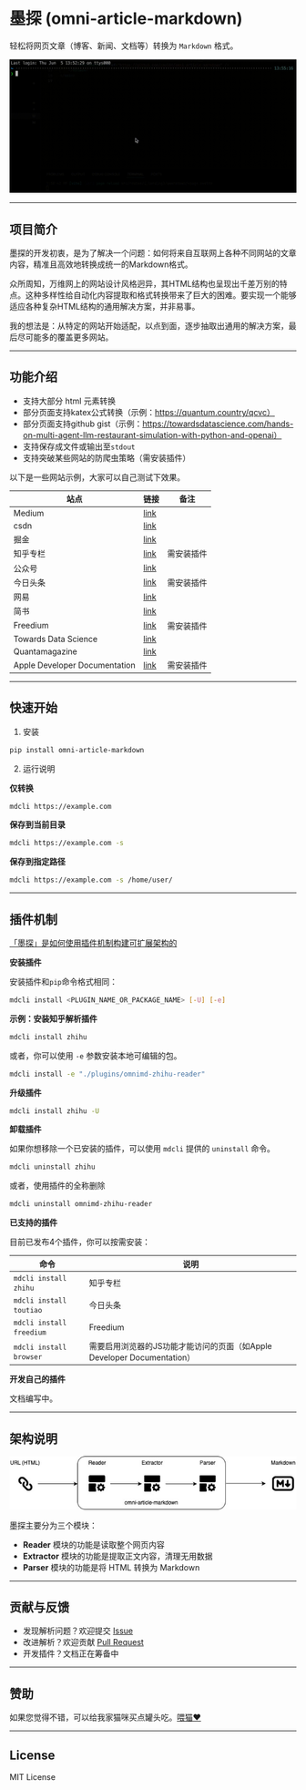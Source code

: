 # 墨探 (omni-article-markdown)

轻松将网页文章（博客、新闻、文档等）转换为 `Markdown` 格式。

![](data/1.gif)

---

## 项目简介
墨探的开发初衷，是为了解决一个问题：如何将来自互联网上各种不同网站的文章内容，精准且高效地转换成统一的Markdown格式。

众所周知，万维网上的网站设计风格迥异，其HTML结构也呈现出千差万别的特点。这种多样性给自动化内容提取和格式转换带来了巨大的困难。要实现一个能够适应各种复杂HTML结构的通用解决方案，并非易事。

我的想法是：从特定的网站开始适配，以点到面，逐步抽取出通用的解决方案，最后尽可能多的覆盖更多网站。

---

## 功能介绍

- 支持大部分 html 元素转换
- 部分页面支持katex公式转换（示例：https://quantum.country/qcvc）
- 部分页面支持github gist（示例：https://towardsdatascience.com/hands-on-multi-agent-llm-restaurant-simulation-with-python-and-openai）
- 支持保存成文件或输出至`stdout`
- 支持突破某些网站的防爬虫策略（需安装插件）

以下是一些网站示例，大家可以自己测试下效果。

|站点|链接|备注|
--|--|--
|Medium|[link](https://medium.com/perry-street-software-engineering/architectural-linting-for-swift-made-easy-75d7f9f569cd)||
|csdn|[link](https://blog.csdn.net/weixin_41705306/article/details/148787220?spm=1000.2115.3001.10524)||
|掘金|[link](https://juejin.cn/post/7405845617282449462)||
|知乎专栏|[link](https://zhuanlan.zhihu.com/p/1915735485801828475)|需安装插件|
|公众号|[link](https://mp.weixin.qq.com/s/imHIKy7dqMmpm032eIhIJg)||
|今日头条|[link](https://www.toutiao.com/article/7518606377116336667/?log_from=731d72141e4128_1750818145306)|需安装插件|
|网易|[link](https://www.163.com/dy/article/K2SPPGSK0514R9KE.html?clickfrom=w_yw)||
|简书|[link](https://www.jianshu.com/p/20bd2e9b1f03)||
|Freedium|[link](https://freedium.cfd/https://medium.com/@devlink/ai-killed-my-coding-brain-but-im-rebuilding-it-8de7e1618bca)|需安装插件|
|Towards Data Science|[link](https://towardsdatascience.com/hands-on-multi-agent-llm-restaurant-simulation-with-python-and-openai/)||
|Quantamagazine|[link](https://www.quantamagazine.org/matter-vs-force-why-there-are-exactly-two-types-of-particles-20250623/)||
|Apple Developer Documentation|[link](https://developer.apple.com/documentation/technologyoverviews/adopting-liquid-glass)|需安装插件|

---

## 快速开始

1. 安装

```sh
pip install omni-article-markdown
```

2. 运行说明

**仅转换**

```sh
mdcli https://example.com
```

**保存到当前目录**

```sh
mdcli https://example.com -s
```

**保存到指定路径**

```sh
mdcli https://example.com -s /home/user/
```

---

## 插件机制

[「墨探」是如何使用插件机制构建可扩展架构的](https://babyno.top/posts/2025/06/a-deep-dive-into-the-extensible-architecture-of-omni-article-markdown/)

**安装插件**

安装插件和`pip`命令格式相同：

```sh
mdcli install <PLUGIN_NAME_OR_PACKAGE_NAME> [-U] [-e]
```

**示例：安装知乎解析插件**

```sh
mdcli install zhihu
```

或者，你可以使用 `-e` 参数安装本地可编辑的包。

```sh
mdcli install -e "./plugins/omnimd-zhihu-reader"
```

**升级插件**

```sh
mdcli install zhihu -U
```

**卸载插件**

如果你想移除一个已安装的插件，可以使用 `mdcli` 提供的 `uninstall` 命令。

```sh
mdcli uninstall zhihu
```

或者，使用插件的全称删除

```sh
mdcli uninstall omnimd-zhihu-reader
```

**已支持的插件**

目前已发布4个插件，你可以按需安装：

| 命令                             | 说明                                                     |
|----------------------------------|----------------------------------------------------------|
| `mdcli install zhihu`              | 知乎专栏 |
| `mdcli install toutiao`            | 今日头条                         |
| `mdcli install freedium`           | Freedium                         |
| `mdcli install browser`           | 需要启用浏览器的JS功能才能访问的页面（如Apple Developer Documentation）                         |

**开发自己的插件**

文档编写中。

---

## 架构说明

![](data/1.jpg)

墨探主要分为三个模块：

- **Reader** 模块的功能是读取整个网页内容
- **Extractor** 模块的功能是提取正文内容，清理无用数据
- **Parser** 模块的功能是将 HTML 转换为 Markdown

---

## 贡献与反馈
- 发现解析问题？欢迎提交 [Issue](https://github.com/caol64/omni-article-markdown/issues)
- 改进解析？欢迎贡献 [Pull Request](https://github.com/caol64/omni-article-markdown/pulls)
- 开发插件？文档正在筹备中

---

## 赞助

如果您觉得不错，可以给我家猫咪买点罐头吃。[喂猫❤️](https://yuzhi.tech/sponsor)

---

## License

MIT License

